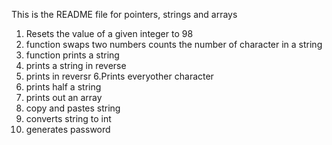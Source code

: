 This is the README file for pointers, strings and arrays
1. Resets the value of a given integer to 98
2. function swaps two numbers
counts the number of character in a string
3. function prints a string
4. prints a string in reverse
5. prints in reversr
6.Prints everyother character
7. prints half a string
8. prints out an array
9. copy and pastes string
100. converts string to int
101. generates password

